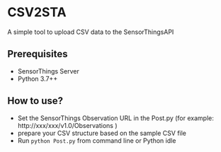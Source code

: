 # CSV2STA
A simple tool to upload CSV data to the SensorThingsAPI

## Prerequisites
* SensorThings Server
* Python 3.7++

## How to use?
* Set the SensorThings Observation URL in the Post.py (for example: http://xxx/xxx/v1.0/Observations )
* prepare your CSV structure based on the sample CSV file
* Run `python Post.py` from command line or Python idle
